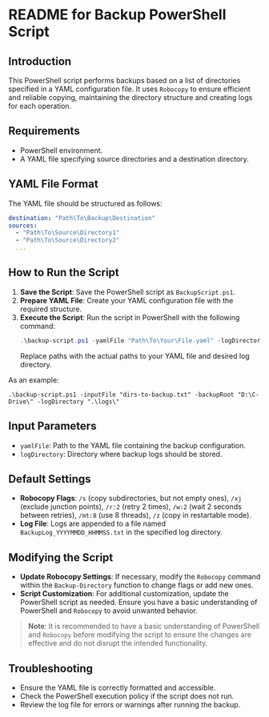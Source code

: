 # README for Backup PowerShell Script

## Introduction
This PowerShell script performs backups based on a list of directories specified in a YAML configuration file. It uses `Robocopy` to ensure efficient and reliable copying, maintaining the directory structure and creating logs for each operation.

## Requirements
- PowerShell environment.
- A YAML file specifying source directories and a destination directory.

## YAML File Format
The YAML file should be structured as follows:
```yaml
destination: "Path\To\Backup\Destination"
sources:
  - "Path\To\Source\Directory1"
  - "Path\To\Source\Directory2"
  ...
```

## How to Run the Script
1. **Save the Script**: Save the PowerShell script as `BackupScript.ps1`.
2. **Prepare YAML File**: Create your YAML configuration file with the required structure.
3. **Execute the Script**: Run the script in PowerShell with the following command:
   ```powershell
   .\backup-script.ps1 -yamlFile "Path\To\Your\File.yaml" -logDirectory "Path\To\Log\Directory"
   ```
   Replace paths with the actual paths to your YAML file and desired log directory.


As an example:
```
.\backup-script.ps1 -inputFile "dirs-to-backup.txt" -backupRoot "D:\C-Drive\" -logDirectory ".\logs\"
```

## Input Parameters
- `yamlFile`: Path to the YAML file containing the backup configuration.
- `logDirectory`: Directory where backup logs should be stored.

## Default Settings
- **Robocopy Flags**: `/s` (copy subdirectories, but not empty ones), `/xj` (exclude junction points), `/r:2` (retry 2 times), `/w:2` (wait 2 seconds between retries), `/mt:8` (use 8 threads), `/z` (copy in restartable mode).
- **Log File**: Logs are appended to a file named `BackupLog_YYYYMMDD_HHMMSS.txt` in the specified log directory.

## Modifying the Script
- **Update Robocopy Settings**: If necessary, modify the `Robocopy` command within the `Backup-Directory` function to change flags or add new ones.
- **Script Customization**: For additional customization, update the PowerShell script as needed. Ensure you have a basic understanding of PowerShell and `Robocopy` to avoid unwanted behavior.

> **Note**: It is recommended to have a basic understanding of PowerShell and `Robocopy` before modifying the script to ensure the changes are effective and do not disrupt the intended functionality.


## Troubleshooting
- Ensure the YAML file is correctly formatted and accessible.
- Check the PowerShell execution policy if the script does not run.
- Review the log file for errors or warnings after running the backup.


